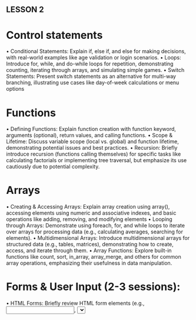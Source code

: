 ## LESSON 2
# Control statements
•	Conditional Statements: Explain if, else if, and else for making decisions, with real-world examples like age validation or login scenarios.
•	Loops: Introduce for, while, and do-while loops for repetition, demonstrating counting, iterating through arrays, and simulating simple games.
•	Switch Statements: Present switch statements as an alternative for multi-way branching, illustrating use cases like day-of-week calculations or menu options
# Functions
•	Defining Functions: Explain function creation with function keyword, arguments (optional), return values, and calling functions.
•	Scope & Lifetime: Discuss variable scope (local vs. global) and function lifetime, demonstrating potential issues and best practices.
•	Recursion: Briefly introduce recursion (functions calling themselves) for specific tasks like calculating factorials or implementing tree traversal, but emphasize its use cautiously due to potential complexity.
# Arrays 
•	Creating & Accessing Arrays: Explain array creation using array(), accessing elements using numeric and associative indexes, and basic operations like adding, removing, and modifying elements
•	Looping through Arrays: Demonstrate using foreach, for, and while loops to iterate over arrays for processing data (e.g., calculating averages, searching for elements).
•	Multidimensional Arrays: Introduce multidimensional arrays for structured data (e.g., tables, matrices), demonstrating how to create, access, and iterate through them.
•	Array Functions: Explore built-in functions like count, sort, in_array, array_merge, and others for common array operations, emphasizing their usefulness in data manipulation.
# Forms & User Input (2-3 sessions):
•	HTML Forms: Briefly review HTML form elements (e.g., <input>, <select>, <textarea>) for user input and explain how to structure forms for sending data to a PHP script.
•	Receiving Form Data: Demonstrate accessing form data using the $_POST or $_GET superglobals, depending on the form submission method.
•	Form Validation & Sanitization: Emphasize the importance of validating user input to prevent security vulnerabilities (e.g., using filter_var, htmlspecialchars, regular expressions) and sanitizing data before processing it.
•	Processing Form Data: Show how to process submitted data (e.g., calculate totals, store data in a database, send emails), demonstrating data manipulation techniques.

